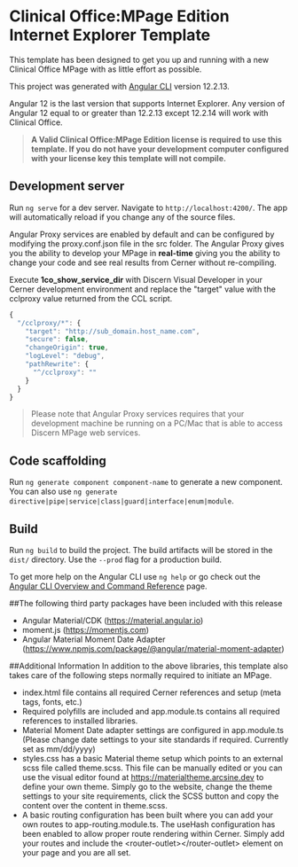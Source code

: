 # Clinical Office:MPage Edition Internet Explorer Template

This template has been designed to get you up and running with a new Clinical Office MPage
with as little effort as possible.

This project was generated with [Angular CLI](https://github.com/angular/angular-cli) version 12.2.13.

Angular 12 is the last version that supports Internet Explorer. Any version of Angular 12 equal to
or greater than 12.2.13 except 12.2.14 will work with Clinical Office.

>**A Valid Clinical Office:MPage Edition license is required to use this template.
> If you do not have your development computer configured with your license key 
> this template will not compile.**

## Development server

Run `ng serve` for a dev server. Navigate to `http://localhost:4200/`. The app will automatically 
reload if you change any of the source files.

Angular Proxy services are enabled by default and can be configured by modifying the 
proxy.conf.json file in the src folder. The Angular Proxy gives you the ability to 
develop your MPage in **real-time** giving you the ability to change your code and
see real results from Cerner without re-compiling.

Execute **1co_show_service_dir** with Discern Visual Developer in your Cerner development 
environment and replace the "target" value with the cclproxy value returned from the CCL script.

```JavaScript
{
  "/cclproxy/*": {
    "target": "http://sub_domain.host_name.com",
    "secure": false,
    "changeOrigin": true,
    "logLevel": "debug",
    "pathRewrite": {
      "^/cclproxy": ""
    }
  }
}
```
>Please note that Angular Proxy services requires that your development machine be
> running on a PC/Mac that is able to access Discern MPage web services.

## Code scaffolding

Run `ng generate component component-name` to generate a new component. You can also use `ng generate directive|pipe|service|class|guard|interface|enum|module`.

## Build

Run `ng build` to build the project. The build artifacts will be stored in the `dist/` directory. Use the `--prod` flag for a production build.

To get more help on the Angular CLI use `ng help` or go check out the [Angular CLI Overview and Command Reference](https://angular.io/cli) page.

##The following third party packages have been included with this release
* Angular Material/CDK (https://material.angular.io)
* moment.js (https://momentjs.com)
* Angular Material Moment Date Adapter (https://www.npmjs.com/package/@angular/material-moment-adapter)

##Additional Information
In addition to the above libraries, this template also takes care of the following steps 
normally required to initiate an MPage.

* index.html file contains all required Cerner references and setup (meta tags, fonts, etc.)
* Required polyfills are included and app.module.ts contains all required references to installed libraries.
* Material Moment Date adapter settings are configured in app.module.ts (Please change date settings to your site standards if required. Currently set as mm/dd/yyyy)
* styles.css has a basic Material theme setup which points to an external scss file called theme.scss. This
file can be manually edited or you can use the visual editor found at https://materialtheme.arcsine.dev 
to define your own theme. Simply go to the website, change the theme settings to your site requirements, click the SCSS button
and copy the content over the content in theme.scss.
* A basic routing configuration has been built where you can add your own routes to app-routing.module.ts. The
useHash configuration has been enabled to allow proper route rendering within Cerner. Simply add your routes and
include the &lt;router-outlet&gt;&lt;/router-outlet&gt; element on your page and you are all set.
